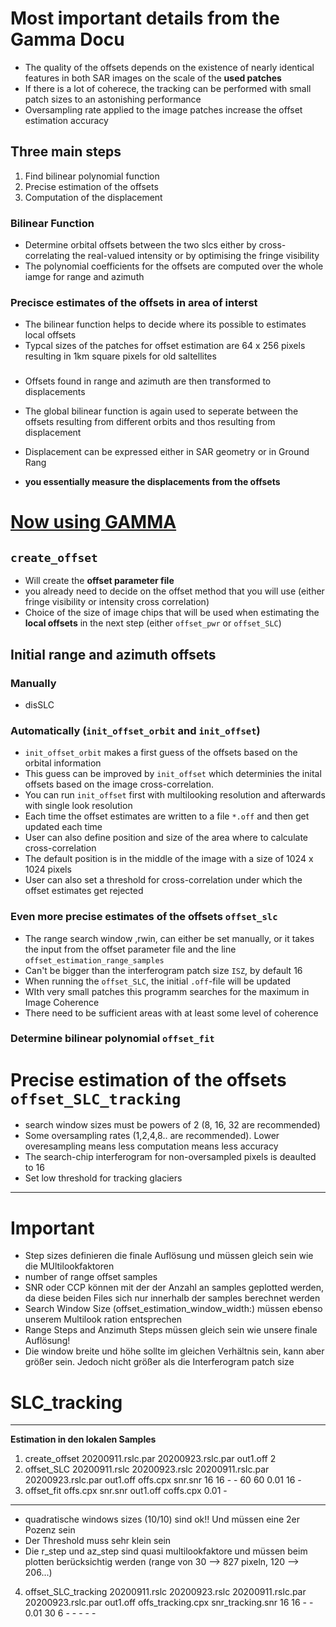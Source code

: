 # Most important details from the Gamma Docu

- The quality of the offsets depends on the existence of nearly identical features in both SAR
  images on the scale of the **used patches**
- If there is a lot of coherece, the tracking can be performed with small patch sizes to an
  astonishing performance
- Oversampling rate applied to the image patches increase the offset estimation accuracy


## Three main steps

1. Find bilinear polynomial function
2. Precise estimation of the offsets
3. Computation of the displacement



### Bilinear Function

- Determine orbital offsets between the two slcs either by cross-correlating the real-valued
  intensity or by optimising the fringe visibility
- The polynomial coefficients for the offsets are computed over the whole iamge for range and
  azimuth

### Precisce estimates of the offsets in area of interst

- The bilinear function helps to decide where its possible to estimates local offsets
- Typcal sizes of the patches for offset estimation are 64 x 256 pixels resulting in 1km square
  pixels for old saltellites

### 

- Offsets found in range and azimuth are then transformed to displacements
- The global bilinear function is again used to seperate between the offsets resulting from
  different orbits and thos resulting from displacement
- Displacement can be expressed either in SAR geometry or in Ground Rang

- **you essentially measure the displacements from the offsets**

# <u>Now using GAMMA</u>

## `create_offset`

- Will create the **offset parameter file**
- you already need to decide on the offset method that you will use (either fringe visibility or
  intensity cross correlation)
- Choice of the size of image chips that will be used when estimating the **local offsets** in
  the next step (either `offset_pwr` or `offset_SLC`)

## Initial range and azimuth offsets

### Manually

- disSLC

### Automatically (`init_offset_orbit` and `init_offset`)

- `init_offset_orbit` makes a first guess of the offsets based on the orbital information
- This guess can be improved by `init_offset` which determinies the inital offsets based on the
  image cross-correlation. 
- You can run `init_offset` first with multilooking resolution and afterwards with single look
  resolution
- Each time the offset estimates are written to a file `*.off` and then get updated each time
- User can also define position and size of the area where to calculate cross-correlation
- The default position is in the middle of the image with a size of 1024 x 1024 pixels
- User can also set a threshold for cross-correlation under which the offset estimates get
  rejected


### Even more precise estimates of the offsets `offset_slc`

- The range search window ,rwin, can either be set manually, or it takes the input from the offset
parameter file and the line `offset_estimation_range_samples`
- Can't be bigger than the interferogram patch size `ISZ`, by default 16
- When running the `offset_SLC`, the initial `.off`-file will be updated  
- WIth very small patches this programm searches for the maximum in Image Coherence
- There need to be sufficient areas with at least some level of coherence

### Determine bilinear polynomial `offset_fit`


# Precise estimation of the offsets `offset_SLC_tracking`

- search window sizes must be powers of 2 (8, 16, 32 are recommended)
- Some oversampling rates (1,2,4,8.. are recommended). Lower overesampling means less computation means less accuracy
- The search-chip interferogram for non-oversampled pixels is deaulted to 16
- Set low threshold for tracking glaciers

---------------------------------

# Important

- Step sizes definieren die finale Auflösung und müssen gleich sein wie die MUltilookfaktoren
- number of range offset samples 
- SNR oder CCP können mit der der Anzahl an samples geplotted werden, da diese beiden Files sich nur innerhalb der 
samples berechnet werden
- Search Window Size (offset_estimation_window_width:) müssen ebenso unserem Multilook ration entsprechen
- Range Steps and Anzimuth Steps müssen gleich sein wie unsere finale Auflösung! 
- Die window breite und höhe sollte im gleichen Verhältnis sein, kann aber größer sein. Jedoch nicht 
größer als die Interferogram patch size

# SLC_tracking

-------------------------------------------------------
**Estimation in den lokalen Samples**
1. create_offset 20200911.rslc.par 20200923.rslc.par out1.off 2
2. offset_SLC 20200911.rslc 20200923.rslc 20200911.rslc.par 20200923.rslc.par out1.off offs.cpx snr.snr 16 16 - - 60 60 0.01 16 -
3. offset_fit offs.cpx snr.snr out1.off coffs.cpx 0.01 -
------------------------------------------------------

- quadratische windows sizes (10/10) sind ok!! Und müssen eine 2er Pozenz sein
- Der Threshold muss sehr klein sein
- Die r_step und az_step sind quasi multilookfaktore und müssen beim plotten berücksichtig werden (range von 30 --> 827 pixeln, 120 --> 206...) 
4. offset_SLC_tracking 20200911.rslc 20200923.rslc 20200911.rslc.par 20200923.rslc.par out1.off offs_tracking.cpx snr_tracking.snr 16 16 - - 0.01 30 6 - - - - -




